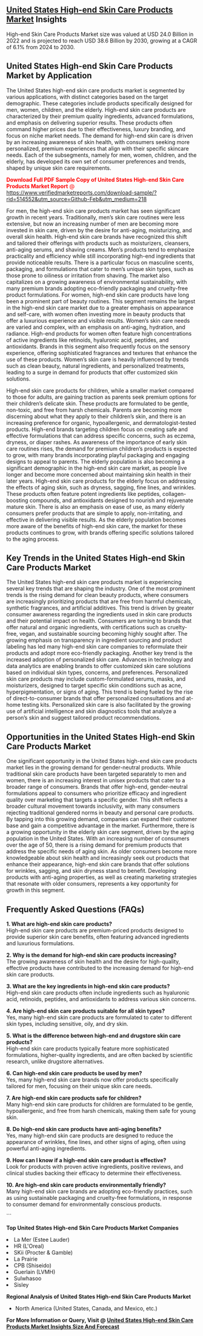 <h2><a href="https://www.verifiedmarketreports.com/download-sample/?rid=514552&amp;utm_source=Github-Feb&amp;utm_medium=218" target="_blank">United States High-end Skin Care Products Market</a> Insights</h2><p>High-end Skin Care Products Market size was valued at USD 24.0 Billion in 2022 and is projected to reach USD 38.6 Billion by 2030, growing at a CAGR of 6.1% from 2024 to 2030.</p><p> <h2>United States High-end Skin Care Products Market by Application</h2> <p>The United States high-end skin care products market is segmented by various applications, with distinct categories based on the target demographic. These categories include products specifically designed for men, women, children, and the elderly. High-end skin care products are characterized by their premium quality ingredients, advanced formulations, and emphasis on delivering superior results. These products often command higher prices due to their effectiveness, luxury branding, and focus on niche market needs. The demand for high-end skin care is driven by an increasing awareness of skin health, with consumers seeking more personalized, premium experiences that align with their specific skincare needs. Each of the subsegments, namely for men, women, children, and the elderly, has developed its own set of consumer preferences and trends, shaped by unique skin care requirements. <p><span class=""><span style="color: #ff0000;"><strong>Download Full PDF Sample Copy of United States High-end Skin Care Products Market Report</strong> @ </span><a href="https://www.verifiedmarketreports.com/download-sample/?rid=514552&amp;utm_source=Github-Feb&amp;utm_medium=218" target="_blank">https://www.verifiedmarketreports.com/download-sample/?rid=514552&amp;utm_source=Github-Feb&amp;utm_medium=218</a></span></p></p> <p>For men, the high-end skin care products market has seen significant growth in recent years. Traditionally, men’s skin care routines were less extensive, but now an increasing number of men are becoming more invested in skin care, driven by the desire for anti-aging, moisturizing, and overall skin health. High-end skin care brands have recognized this shift and tailored their offerings with products such as moisturizers, cleansers, anti-aging serums, and shaving creams. Men’s products tend to emphasize practicality and efficiency while still incorporating high-end ingredients that provide noticeable results. There is a particular focus on masculine scents, packaging, and formulations that cater to men’s unique skin types, such as those prone to oiliness or irritation from shaving. The market also capitalizes on a growing awareness of environmental sustainability, with many premium brands adopting eco-friendly packaging and cruelty-free product formulations. For women, high-end skin care products have long been a prominent part of beauty routines. This segment remains the largest in the high-end skin care market due to a greater emphasis on appearance and self-care, with women often investing more in beauty products that offer a luxurious experience and visible results. Women’s skin care needs are varied and complex, with an emphasis on anti-aging, hydration, and radiance. High-end products for women often feature high concentrations of active ingredients like retinoids, hyaluronic acid, peptides, and antioxidants. Brands in this segment also frequently focus on the sensory experience, offering sophisticated fragrances and textures that enhance the use of these products. Women’s skin care is heavily influenced by trends such as clean beauty, natural ingredients, and personalized treatments, leading to a surge in demand for products that offer customized skin solutions. <p>High-end skin care products for children, while a smaller market compared to those for adults, are gaining traction as parents seek premium options for their children’s delicate skin. These products are formulated to be gentle, non-toxic, and free from harsh chemicals. Parents are becoming more discerning about what they apply to their children’s skin, and there is an increasing preference for organic, hypoallergenic, and dermatologist-tested products. High-end brands targeting children focus on creating safe and effective formulations that can address specific concerns, such as eczema, dryness, or diaper rashes. As awareness of the importance of early skin care routines rises, the demand for premium children’s products is expected to grow, with many brands incorporating playful packaging and engaging designs to appeal to parents. The elderly population is also becoming a significant demographic in the high-end skin care market, as people live longer and become more concerned about maintaining skin health in their later years. High-end skin care products for the elderly focus on addressing the effects of aging skin, such as dryness, sagging, fine lines, and wrinkles. These products often feature potent ingredients like peptides, collagen-boosting compounds, and antioxidants designed to nourish and rejuvenate mature skin. There is also an emphasis on ease of use, as many elderly consumers prefer products that are simple to apply, non-irritating, and effective in delivering visible results. As the elderly population becomes more aware of the benefits of high-end skin care, the market for these products continues to grow, with brands offering specific solutions tailored to the aging process. <h2>Key Trends in the United States High-end Skin Care Products Market</h2> <p>The United States high-end skin care products market is experiencing several key trends that are shaping the industry. One of the most prominent trends is the rising demand for clean beauty products, where consumers are increasingly prioritizing products that are free from harmful chemicals, synthetic fragrances, and artificial additives. This trend is driven by greater consumer awareness regarding the ingredients used in skin care products and their potential impact on health. Consumers are turning to brands that offer natural and organic ingredients, with certifications such as cruelty-free, vegan, and sustainable sourcing becoming highly sought after. The growing emphasis on transparency in ingredient sourcing and product labeling has led many high-end skin care companies to reformulate their products and adopt more eco-friendly packaging. Another key trend is the increased adoption of personalized skin care. Advances in technology and data analytics are enabling brands to offer customized skin care solutions based on individual skin types, concerns, and preferences. Personalized skin care products may include custom-formulated serums, masks, and moisturizers, designed to target specific skin conditions such as acne, hyperpigmentation, or signs of aging. This trend is being fueled by the rise of direct-to-consumer brands that offer personalized consultations and at-home testing kits. Personalized skin care is also facilitated by the growing use of artificial intelligence and skin diagnostics tools that analyze a person’s skin and suggest tailored product recommendations. <h2>Opportunities in the United States High-end Skin Care Products Market</h2> <p>One significant opportunity in the United States high-end skin care products market lies in the growing demand for gender-neutral products. While traditional skin care products have been targeted separately to men and women, there is an increasing interest in unisex products that cater to a broader range of consumers. Brands that offer high-end, gender-neutral formulations appeal to consumers who prioritize efficacy and ingredient quality over marketing that targets a specific gender. This shift reflects a broader cultural movement towards inclusivity, with many consumers rejecting traditional gendered norms in beauty and personal care products. By tapping into this growing demand, companies can expand their customer base and gain a competitive advantage in the market. Furthermore, there is a growing opportunity in the elderly skin care segment, driven by the aging population in the United States. With an increasing number of consumers over the age of 50, there is a rising demand for premium products that address the specific needs of aging skin. As older consumers become more knowledgeable about skin health and increasingly seek out products that enhance their appearance, high-end skin care brands that offer solutions for wrinkles, sagging, and skin dryness stand to benefit. Developing products with anti-aging properties, as well as creating marketing strategies that resonate with older consumers, represents a key opportunity for growth in this segment. <h2>Frequently Asked Questions (FAQs)</h2> <p><strong>1. What are high-end skin care products?</strong><br>High-end skin care products are premium-priced products designed to provide superior skin care benefits, often featuring advanced ingredients and luxurious formulations.</p> <p><strong>2. Why is the demand for high-end skin care products increasing?</strong><br>The growing awareness of skin health and the desire for high-quality, effective products have contributed to the increasing demand for high-end skin care products.</p> <p><strong>3. What are the key ingredients in high-end skin care products?</strong><br>High-end skin care products often include ingredients such as hyaluronic acid, retinoids, peptides, and antioxidants to address various skin concerns.</p> <p><strong>4. Are high-end skin care products suitable for all skin types?</strong><br>Yes, many high-end skin care products are formulated to cater to different skin types, including sensitive, oily, and dry skin.</p> <p><strong>5. What is the difference between high-end and drugstore skin care products?</strong><br>High-end skin care products typically feature more sophisticated formulations, higher-quality ingredients, and are often backed by scientific research, unlike drugstore alternatives.</p> <p><strong>6. Can high-end skin care products be used by men?</strong><br>Yes, many high-end skin care brands now offer products specifically tailored for men, focusing on their unique skin care needs.</p> <p><strong>7. Are high-end skin care products safe for children?</strong><br>Many high-end skin care products for children are formulated to be gentle, hypoallergenic, and free from harsh chemicals, making them safe for young skin.</p> <p><strong>8. Do high-end skin care products have anti-aging benefits?</strong><br>Yes, many high-end skin care products are designed to reduce the appearance of wrinkles, fine lines, and other signs of aging, often using powerful anti-aging ingredients.</p> <p><strong>9. How can I know if a high-end skin care product is effective?</strong><br>Look for products with proven active ingredients, positive reviews, and clinical studies backing their efficacy to determine their effectiveness.</p> <p><strong>10. Are high-end skin care products environmentally friendly?</strong><br>Many high-end skin care brands are adopting eco-friendly practices, such as using sustainable packaging and cruelty-free formulations, in response to consumer demand for environmentally conscious products.</p> ```</p><p><strong>Top United States High-end Skin Care Products Market Companies</strong></p><div data-test-id=""><p><li>La Mer (Estee Lauder)</li><li> HR (L'Oreal)</li><li> SKii (Procter & Gamble)</li><li> La Prairie</li><li> CPB (Shiseido)</li><li> Guerlain (LVMH)</li><li> Sulwhasoo</li><li> Sisley</li></p><div><strong>Regional Analysis of&nbsp;United States High-end Skin Care Products Market</strong></div><ul><li dir="ltr"><p dir="ltr">North America&nbsp;(United States, Canada, and Mexico, etc.)</p></li></ul><p><strong>For More Information or Query, Visit @&nbsp;</strong><strong><a href="https://www.verifiedmarketreports.com/product/high-end-skin-care-products-market/?utm_source=Github-Feb&amp;utm_medium=218" target="_blank">United States High-end Skin Care Products Market Insights Size And Forecast</a></strong></p></div>
